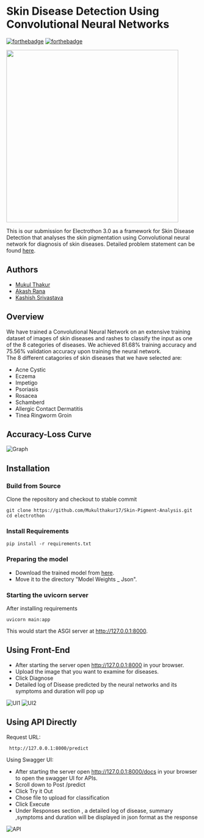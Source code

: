 # Skin Disease Detection Using Convolutional Neural Networks
[![forthebadge](https://forthebadge.com/images/badges/built-with-love.svg)](https://forthebadge.com)
[![forthebadge](https://forthebadge.com/images/badges/made-with-python.svg)](https://forthebadge.com)

<img width ="450" src="./static/electrothon_logo.png">

This is our submission for Electrothon 3.0 as a framework for Skin Disease Detection that analyses the skin pigmentation using Convolutional neural network for diagnosis of skin diseases. Detailed problem statement can be found [here](https://www.notion.so/Organizational-Problem-Statements-ac0bd0cea6a44920ab845dc8f72379b1#ec0c8cacba5846faa9323feecdcd9959).

## Authors

 - [Mukul Thakur](https://github.com/Mukulthakur17)
 - [Akash Rana](https://github.com/akaxhrana)
 - [Kashish Srivastava](https://github.com/cannibalcheeseburger)

## Overview

We have trained a Convolutional Neural Network on an extensive training dataset of images of skin diseases and rashes to classify the input as one of the 8 categories of diseases. We achieved 81.68% training accuracy and 75.56% validation accuracy upon training the neural network.\
The 8 different catagories of skin diseases that we have selected are:
- Acne Cystic
- Eczema
- Impetigo
- Psoriasis
- Rosacea
- Schamberd
- Allergic Contact Dermatitis
- Tinea Ringworm Groin

## Accuracy-Loss Curve
![Graph](./img/plot.png)

## Installation

### Build from Source
Clone the repository and checkout to stable commit

```
git clone https://github.com/Mukulthakur17/Skin-Pigment-Analysis.git
cd electrothon
```

### Install Requirements

```
pip install -r requirements.txt
```

### Preparing the model

 - Download the trained model from [here](https://drive.google.com/drive/folders/1ngX9KB--Fon0YmuCgfta6cjeCSamq0g_?usp=sharing "Google Drive").
 - Move it to the directory "Model Weights _ Json".

### Starting the uvicorn server

After installing requirements 

```
uvicorn main:app
```
This would start the ASGI server at http://127.0.0.1:8000.

## Using Front-End

 - After starting the server open http://127.0.0.1:8000 in your browser.
 - Upload the image that you want to examine for diseases.
 - Click Diagnose
 - Detailed log of Disease predicted by the neural networks and its symptoms and duration will pop up

 ![UI1](./img/UI1.PNG)
 ![UI2](./img/UI2.PNG)



## Using API Directly

Request URL:
```
 http://127.0.0.1:8000/predict

```

Using Swagger UI:
 - After starting the server open http://127.0.0.1:8000/docs in your browser to open the swagger UI for APIs.
 - Scroll down to Post /predict
 - Click Try it Out
 - Chose file to upload for classification 
 - Click Execute
 - Under Responses section , a detailed log of disease, summary ,symptoms and duration will be displayed in json format as the response 


![API](./img/API.PNG)
